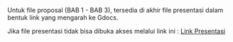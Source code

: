 Untuk file proposal (BAB 1 - BAB 3), tersedia di akhir file presentasi dalam bentuk link yang mengarah ke Gdocs.

Jika file presentasi tidak bisa dibuka akses melalui link ini : [Link Presentasi](https://www.canva.com/design/DAGYYN5Ccz4/2DAYhde5Ox9MA-i49Wq_RA/edit?utm_content=DAGYYN5Ccz4&utm_campaign=designshare&utm_medium=link2&utm_source=sharebutton)

